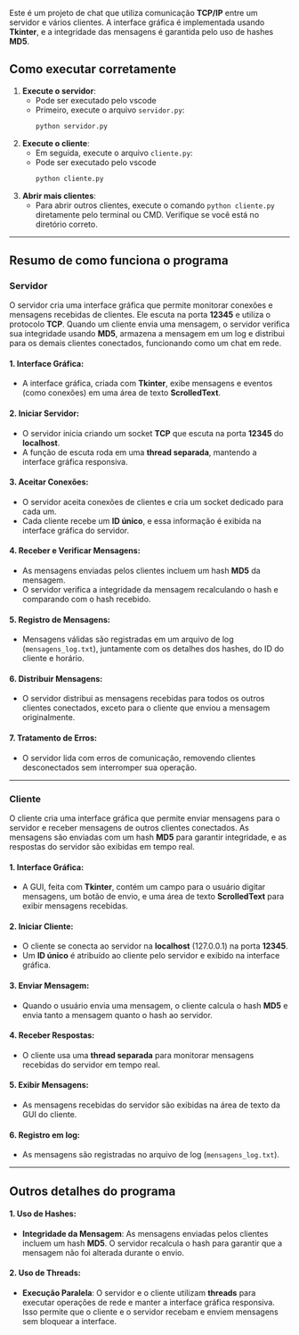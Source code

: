 Este é um projeto de chat que utiliza comunicação **TCP/IP** entre um servidor e vários clientes. A interface gráfica é implementada usando **Tkinter**, e a integridade das mensagens é garantida pelo uso de hashes **MD5**.

## Como executar corretamente

1. **Execute o servidor**:
    - Pode ser executado pelo vscode 
    - Primeiro, execute o arquivo `servidor.py`:
      ```bash
      python servidor.py
      ```
3. **Execute o cliente**:
    - Em seguida, execute o arquivo `cliente.py`:
    - Pode ser executado pelo vscode
      ```bash
      python cliente.py
      ```
4. **Abrir mais clientes**:
    - Para abrir outros clientes, execute o comando `python cliente.py` diretamente pelo terminal ou CMD. Verifique se você está no diretório correto.

---

## Resumo de como funciona o programa

### Servidor

O servidor cria uma interface gráfica que permite monitorar conexões e mensagens recebidas de clientes. Ele escuta na porta **12345** e utiliza o protocolo **TCP**. Quando um cliente envia uma mensagem, o servidor verifica sua integridade usando **MD5**, armazena a mensagem em um log e distribui para os demais clientes conectados, funcionando como um chat em rede.

#### 1. Interface Gráfica:
- A interface gráfica, criada com **Tkinter**, exibe mensagens e eventos (como conexões) em uma área de texto **ScrolledText**.

#### 2. Iniciar Servidor:
- O servidor inicia criando um socket **TCP** que escuta na porta **12345** do **localhost**.
- A função de escuta roda em uma **thread separada**, mantendo a interface gráfica responsiva.

#### 3. Aceitar Conexões:
- O servidor aceita conexões de clientes e cria um socket dedicado para cada um.
- Cada cliente recebe um **ID único**, e essa informação é exibida na interface gráfica do servidor.

#### 4. Receber e Verificar Mensagens:
- As mensagens enviadas pelos clientes incluem um hash **MD5** da mensagem.
- O servidor verifica a integridade da mensagem recalculando o hash e comparando com o hash recebido.

#### 5. Registro de Mensagens:
- Mensagens válidas são registradas em um arquivo de log (`mensagens_log.txt`), juntamente com os detalhes dos hashes, do ID do cliente e horário.

#### 6. Distribuir Mensagens:
- O servidor distribui as mensagens recebidas para todos os outros clientes conectados, exceto para o cliente que enviou a mensagem originalmente.

#### 7. Tratamento de Erros:
- O servidor lida com erros de comunicação, removendo clientes desconectados sem interromper sua operação.

---

### Cliente

O cliente cria uma interface gráfica que permite enviar mensagens para o servidor e receber mensagens de outros clientes conectados. As mensagens são enviadas com um hash **MD5** para garantir integridade, e as respostas do servidor são exibidas em tempo real.

#### 1. Interface Gráfica:
- A GUI, feita com **Tkinter**, contém um campo para o usuário digitar mensagens, um botão de envio, e uma área de texto **ScrolledText** para exibir mensagens recebidas.

#### 2. Iniciar Cliente:
- O cliente se conecta ao servidor na **localhost** (127.0.0.1) na porta **12345**.
- Um **ID único** é atribuído ao cliente pelo servidor e exibido na interface gráfica.

#### 3. Enviar Mensagem:
- Quando o usuário envia uma mensagem, o cliente calcula o hash **MD5** e envia tanto a mensagem quanto o hash ao servidor.

#### 4. Receber Respostas:
- O cliente usa uma **thread separada** para monitorar mensagens recebidas do servidor em tempo real.

#### 5. Exibir Mensagens:
- As mensagens recebidas do servidor são exibidas na área de texto da GUI do cliente.

#### 6. Registro em log:
- As mensagens são registradas no arquivo de log (`mensagens_log.txt`).

---

## Outros detalhes do programa

#### 1. Uso de Hashes:
- **Integridade da Mensagem**: As mensagens enviadas pelos clientes incluem um hash **MD5**. O servidor recalcula o hash para garantir que a mensagem não foi alterada durante o envio.

#### 2. Uso de Threads:
- **Execução Paralela**: O servidor e o cliente utilizam **threads** para executar operações de rede e manter a interface gráfica responsiva. Isso permite que o cliente e o servidor recebam e enviem mensagens sem bloquear a interface.
